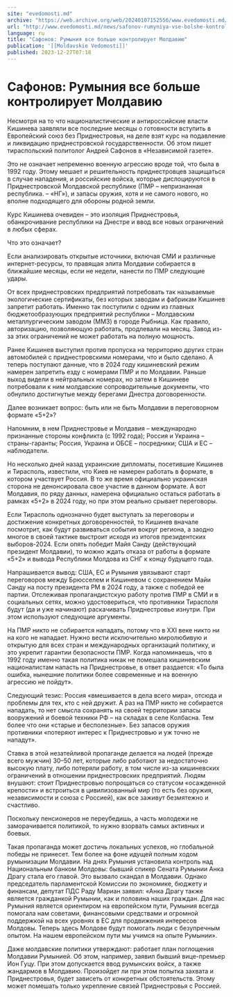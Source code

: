 ```yaml
---
site: "evedomosti.md"
archive: "https://web.archive.org/web/20240107152556/www.evedomosti.md/news/safonov-rumyniya-vse-bolshe-kontroliruet-moldaviyu"
url: "http://www.evedomosti.md/news/safonov-rumyniya-vse-bolshe-kontroliruet-moldaviyu"
language: ru
title: "Сафонов: Румыния все больше контролирует Молдавию"
publication: '[[Moldavskie Vedomosti]]'
published: 2023-12-27T07:18
---
```


# Сафонов: Румыния все больше контролирует Молдавию

Несмотря на то что националистические и антироссийские власти Кишинева заявляли все последние месяцы о готовности вступить в Европейский союз без Приднестровья, на деле взят курс на подавление и ликвидацию приднестровской государственности. Об этом пишет тираспольский политолог Андрей Сафонов в «Независимой газете».

Это не означает непременно военную агрессию вроде той, что была в 1992 году. Этому мешает и решительность приднестровцев защищаться в случае нападения, и российские войска, которые дислоцируются в Приднестровской Молдавской республике (ПМР – непризнанная республика. – «НГ»), и запасы оружия, хотя и не самого нового, но вполне подходящего для обороны родной земли.

Курс Кишинева очевиден – это изоляция Приднестровья, обанкрочивание республики на Днестре и ввод все новых ограничений в любых сферах.

Что это означает?

Если анализировать открытые источники, включая СМИ и различные интернет-ресурсы, то правящая элита Молдавии собирается в ближайшие месяцы, если не недели, нанести по ПМР следующие удары.

От всех приднестровских предприятий потребовать так называемые экологические сертификаты, без которых заводам и фабрикам Кишинев запретит работать. Именно так поступили с одним из главных бюджетообразующих предприятий республики – Молдавским металлургическим заводом (ММЗ) в городе Рыбница. Как правило, авторизацию, позволяющую работать, продлевали на месяц. Завод из-за этих ограничений не может работать на полную мощность.

Ранее Кишинев выступил против пропуска на территорию других стран автомобилей с приднестровскими номерами, что и было сделано. А теперь поступают данные, что в 2024 году кишиневский режим намерен запретить езду с номерами ПМР и по Молдавии. Раньше выход видели в нейтральных номерах, но затем в Кишиневе потребовали к ним молдавские сопроводительные документы, что обнулило достигнутые между берегами Днестра договоренности.

Далее возникает вопрос: быть или не быть Молдавии в переговорном формате «5+2»?

Напомним, в нем Приднестровье и Молдавия – международно признанные стороны конфликта (с 1992 года); Россия и Украина – страны-гаранты; Россия, Украина и ОБСЕ – посредники; США и ЕС – наблюдатели.

Но несколько дней назад украинские дипломаты, посетившие Кишинев и Тирасполь, известили, что Киев не намерен работать в формате, в котором участвует Россия. В то же время официально украинская сторона не денонсировала свое участие в данном формате. А вот Молдавия, по ряду данных, намерена официально остаться работать в рамках «5+2» в 2024 году, но при этом реально срывает переговоры.

Если Тирасполь однозначно будет выступать за переговоры и достижение конкретных договоренностей, то Кишинев вначале посмотрит, как будут развиваться события вокруг региона, а заодно многое в своей тактике выстроит исходя из итогов президентских выборов-2024. Если опять победит Майя Санду (действующий президент Молдавии), то можно ждать отказа от работы в формате «5+2» и вывода Республики Молдова из СНГ к концу будущего года.

Напрашивается вывод: США, ЕС и Румыния увязывают старт переговоров между Брюсселем и Кишиневом с сохранением Майи Санду на посту президента РМ в 2024 году, а также с победой ее партии. Отслеживая пропагандистскую работу против ПМР в СМИ и в социальных сетях, можно удостовериться, что противники Тирасполя будут (да и уже начинают) раскачивать Приднестровье изнутри. При этом используют следующие аргументы.

На ПМР никто не собирается нападать, потому что в XXI веке никто ни на кого не нападает. Нужно вести исключительно миролюбивую и открытую для всех стран и международных организаций политику, и это укрепит гарантии безопасности ПМР. Когда напоминаешь, что в 1992 году именно такая политика никак не помешала кишиневским националистам напасть на Приднестровье, в ответ раздается: «То была ошибка, нынешние политики более современные и на военную агрессию не пойдут».

Следующий тезис: Россия «вмешивается в дела всего мира», отсюда и проблемы для тех, кто с ней дружит. А раз на ПМР никто не собирается нападать, то нет смысла сохранять на своей территории запасы вооружений и боевой техники РФ – на складах в селе Колбасна. Тем более что они «старые и бесполезные». Без запасов оружия противники «потеряют интерес к Приднестровью и уж точно не нападут».

Ставка в этой незатейливой пропаганде делается на людей (прежде всего мужчин) 30–50 лет, которые либо работают за недостаточно высокую плату, либо потеряли работу, в том числе из-за кишиневских ограничений в отношении приднестровских предприятий. Людям внушают: стоит Приднестровью попрощаться со статусом «осажденной крепости» и встроиться в цивилизованный мир (то есть без оружия, независимости и союза с Россией), как все заживут безмятежно и счастливо.

Поскольку пенсионеров не переубедишь, а часть молодежи не заморачивается политикой, то нужно взорвать самых активных и боевых.

Такая пропаганда может достичь локальных успехов, но глобальной победы не принесет. Тем более на фоне идущей полным ходом румынизации Молдавии. На днях Румыния установила контроль над Национальным банком Молдовы: бывший спикер Сената Румынии Анка Драгу стала его главой. Это вызвало скандал в Молдавии. Однако председатель парламентской Комиссии по экономике, бюджету и финансам, депутат ПДС Раду Мариан заявил: «Анка Драгу также является гражданкой Румынии, как и половина наших граждан. Для нас Румыния является ориентиром на европейском пути, Румыния всегда помогала нам советами, финансовыми средствами и огромной поддержкой на всех уровнях в ЕС для продвижения интересов Молдовы. Теперь здесь Молдове будут помогать люди с безупречным опытом. На нашем европейском пути мы учимся на опыте Румынии».

Даже молдавские политики утверждают: работает план поглощения Молдавии Румынией. Об этом, например, заявил бывший вице-премьер Ион Гуцу. При этом допускается ввод румынских войск, а также жандармов в Молдавию. Произойдет ли при этом попытка захвата и Приднестровья, будет зависеть от конкретных обстоятельств. Этому может помешать только укрепление связей Приднестровья с Россией.